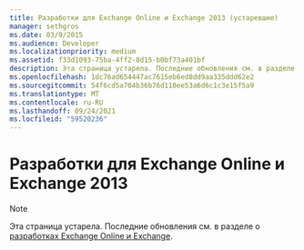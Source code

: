 ```yaml
---
title: Разработки для Exchange Online и Exchange 2013 (устаревшие)
manager: sethgros
ms.date: 03/9/2015
ms.audience: Developer
ms.localizationpriority: medium
ms.assetid: f33d1093-75ba-4ff2-8d15-b0bf73a401bf
description: Эта страница устарела. Последние обновления см. в разделе о разработках Exchange Online и Exchange.
ms.openlocfilehash: 1dc76ad654447ac7615eb6ed8dd9aa335ddd62e2
ms.sourcegitcommit: 54f6cd5a704b36b76d110ee53a6d6c1c3e15f5a9
ms.translationtype: MT
ms.contentlocale: ru-RU
ms.lasthandoff: 09/24/2021
ms.locfileid: "59520236"
---
```

# <a name="exchange-online-and-exchange-2013-development"></a>Разработки для Exchange Online и Exchange 2013

> [!NOTE] 
> Эта страница устарела. Последние обновления см. в разделе о [разработках Exchange Online и Exchange](exchange-server-development.md).

